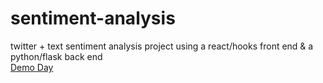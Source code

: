 # sentiment-analysis
twitter + text sentiment analysis project using a react/hooks front end & a python/flask back end <br>
[Demo Day](https://demo-day.projectshift.io/rachel/)

